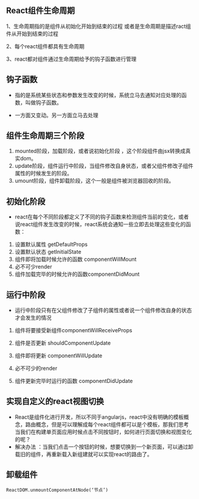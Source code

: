 ## React组件生命周期
1、生命周期指的是组件从初始化开始到结束的过程  或者是生命周期是描述ract组件从开始到结束的过程

2、每个react组件都具有生命周期

3、react都对组件通过生命周期给予的钩子函数进行管理
## 钩子函数
- 指的是系统某些状态和参数发生改变的时候，系统立马去通知对应处理的函数，叫做钩子函数。

- 一方面又变动。另一方面立马去处理
## 组件生命周期三个阶段
1. mounted阶段，加载阶段，或者说初始化阶段 ，这个阶段组件由jsx转换成真实dom。
2. update阶段，组件运行中阶段，当组件修改自身状态，或者父组件修改子组件属性的时候发生的阶段。
3. umount阶段，组件卸载阶段，这个一般是组件被浏览器回收的阶段。
## 初始化阶段
- react在每个不同阶段都定义了不同的钩子函数来检测组件当前的变化，或者说react组件发生改变的时候，react系统会通知一些立即去处理这些变化的函数：
1. 设置默认属性 getDefaultProps
2. 设置默认状态 getInitialState
3. 组件即将加载时候允许的函数 componentWillMount
4. 必不可少render
5. 组件加载完毕的时候允许的函数componentDidMount
## 运行中阶段
- 运行中阶段只有在父组件修改了子组件的属性或者说一个组件修改自身的状态才会发生的情况
1. 组件将要接受新组件componentWillReceiveProps

2. 组件是否更新 shouldComponentUpdate

3. 组件即将更新 componentWillUpdate

4. 必不可少的render

5. 组件更新完毕时运行的函数 componentDidUpdate
## 实现自定义的react视图切换
- React是组件化进行开发，所以不同于angularjs，react中没有明确的模板概念，路由概念，但是可以理解成每个react组件都可以是个模板，那我们思考当我们在构建单页面应用时候点击不同按钮时，如何进行页面切换和视图变化的呢？
- 解决办法
：当我们点击一个按钮的时候，想要切换到一个新页面，可以通过卸载旧的组件，再重新载入新组建就可以实现react的路由了。
## 卸载组件

```
ReactDOM.unmountComponentAtNode(‘节点’)

```
